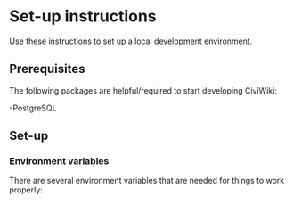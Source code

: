 # Set-up instructions
Use these instructions to set up a local development environment.

## Prerequisites
The following packages are helpful/required to start developing CiviWiki:

-PostgreSQL

## Set-up

### Environment variables
There are several environment variables that are needed for things to work properly:
